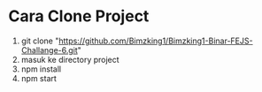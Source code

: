 # Cara Clone Project

1. git clone "https://github.com/Bimzking1/Bimzking1-Binar-FEJS-Challange-6.git"
2. masuk ke directory project
3. npm install
4. npm start